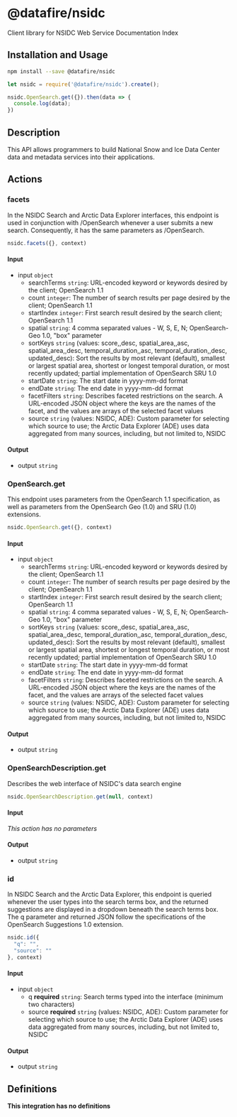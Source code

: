 # @datafire/nsidc

Client library for NSIDC Web Service Documentation Index

## Installation and Usage
```bash
npm install --save @datafire/nsidc
```
```js
let nsidc = require('@datafire/nsidc').create();

nsidc.OpenSearch.get({}).then(data => {
  console.log(data);
})
```

## Description

This API allows programmers to build National Snow and Ice Data Center data and metadata services into their applications.

## Actions

### facets
In the NSIDC Search and Arctic Data Explorer interfaces, this endpoint is used in conjunction with /OpenSearch whenever a user submits a new search. Consequently, it has the same parameters as /OpenSearch.


```js
nsidc.facets({}, context)
```

#### Input
* input `object`
  * searchTerms `string`: URL-encoded keyword or keywords desired by the client; OpenSearch 1.1
  * count `integer`: The number of search results per page desired by the client; OpenSearch 1.1
  * startIndex `integer`: First search result desired by the search client; OpenSearch 1.1
  * spatial `string`: 4 comma separated values - W, S, E, N; OpenSearch-Geo 1.0, "box" parameter
  * sortKeys `string` (values: score,,desc, spatial_area,,asc, spatial_area,,desc, temporal_duration,,asc, temporal_duration,,desc, updated,,desc): Sort the results by most relevant (default), smallest or largest spatial area, shortest or longest temporal duration, or most recently updated; partial implementation of OpenSearch SRU 1.0
  * startDate `string`: The start date in yyyy-mm-dd format
  * endDate `string`: The end date in yyyy-mm-dd format
  * facetFilters `string`: Describes faceted restrictions on the search. A URL-encoded JSON object where the keys are the names of the facet, and the values are arrays of the selected facet values
  * source `string` (values: NSIDC, ADE): Custom parameter for selecting which source to use; the Arctic Data Explorer (ADE) uses data aggregated from many sources, including, but not limited to, NSIDC

#### Output
* output `string`

### OpenSearch.get
This endpoint uses parameters from the OpenSearch 1.1 specification, as well as parameters from the OpenSearch Geo (1.0) and SRU (1.0) extensions.


```js
nsidc.OpenSearch.get({}, context)
```

#### Input
* input `object`
  * searchTerms `string`: URL-encoded keyword or keywords desired by the client; OpenSearch 1.1
  * count `integer`: The number of search results per page desired by the client; OpenSearch 1.1
  * startIndex `integer`: First search result desired by the search client; OpenSearch 1.1
  * spatial `string`: 4 comma separated values - W, S, E, N; OpenSearch-Geo 1.0, "box" parameter
  * sortKeys `string` (values: score,,desc, spatial_area,,asc, spatial_area,,desc, temporal_duration,,asc, temporal_duration,,desc, updated,,desc): Sort the results by most relevant (default), smallest or largest spatial area, shortest or longest temporal duration, or most recently updated; partial implementation of OpenSearch SRU 1.0
  * startDate `string`: The start date in yyyy-mm-dd format
  * endDate `string`: The end date in yyyy-mm-dd format
  * facetFilters `string`: Describes faceted restrictions on the search. A URL-encoded JSON object where the keys are the names of the facet, and the values are arrays of the selected facet values
  * source `string` (values: NSIDC, ADE): Custom parameter for selecting which source to use; the Arctic Data Explorer (ADE) uses data aggregated from many sources, including, but not limited to, NSIDC

#### Output
* output `string`

### OpenSearchDescription.get
Describes the web interface of NSIDC's data search engine


```js
nsidc.OpenSearchDescription.get(null, context)
```

#### Input
*This action has no parameters*

#### Output
* output `string`

### id
In NSIDC Search and the Arctic Data Explorer, this endpoint is queried whenever the user types into the search terms box, and the returned suggestions are displayed in a dropdown beneath the search terms box. The q parameter and returned JSON follow the specifications of the OpenSearch Suggestions 1.0 extension.


```js
nsidc.id({
  "q": "",
  "source": ""
}, context)
```

#### Input
* input `object`
  * q **required** `string`: Search terms typed into the interface (minimum two characters)
  * source **required** `string` (values: NSIDC, ADE): Custom parameter for selecting which source to use; the Arctic Data Explorer (ADE) uses data aggregated from many sources, including, but not limited to, NSIDC

#### Output
* output `string`



## Definitions

**This integration has no definitions**
